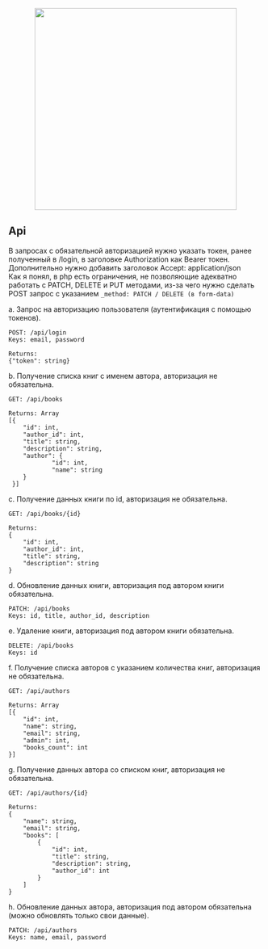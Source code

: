 <p align="center"><a href="https://laravel.com" target="_blank"><img src="https://raw.githubusercontent.com/laravel/art/master/logo-lockup/5%20SVG/2%20CMYK/1%20Full%20Color/laravel-logolockup-cmyk-red.svg" width="400"></a></p>


## Api

В запросах с обязательной авторизацией нужно указать токен, ранее полученный в /login, в заголовке Authorization как Bearer токен. <br/>
Дополнительно нужно добавить заголовок Accept: application/json <br/>
Как я понял, в php есть ограничения, не позволяющие адекватно работать с PATCH, DELETE и PUT методами, из-за чего нужно сделать POST запрос с указанием ```_method: PATCH / DELETE (в form-data)``` <br/>

a. Запрос на авторизацию пользователя (аутентификация с помощью токенов).
```
POST: /api/login
Keys: email, password
```
```
Returns: 
{"token": string}
```

b. Получение списка книг с именем автора, авторизация не обязательна.
```
GET: /api/books
```
```
Returns: Array
[{
    "id": int,
    "author_id": int,
    "title": string,
    "description": string,
    "author": {
            "id": int,
            "name": string
    }
 }]
```
c. Получение данных книги по id, авторизация не обязательна.
```
GET: /api/books/{id}
```
```
Returns: 
{
    "id": int,
    "author_id": int,
    "title": string,
    "description": string
}
```
d. Обновление данных книги, авторизация под автором книги обязательна.
```
PATCH: /api/books
Keys: id, title, author_id, description
```
e. Удаление книги, авторизация под автором книги обязательна.
```
DELETE: /api/books
Keys: id
```
f. Получение списка авторов с указанием количества книг, авторизация не обязательна.
```
GET: /api/authors
```
```
Returns: Array
[{
    "id": int,
    "name": string,
    "email": string,
    "admin": int,
    "books_count": int
}]
```
g. Получение данных автора со списком книг, авторизация не обязательна.
```
GET: /api/authors/{id}
```
```
Returns:
{
    "name": string,
    "email": string,
    "books": [
        {
            "id": int,
            "title": string,
            "description": string,
            "author_id": int
        }
    ]
}
```
h. Обновление данных автора, авторизация под  автором обязательна (можно обновлять только свои данные).
```
PATCH: /api/authors
Keys: name, email, password
```
